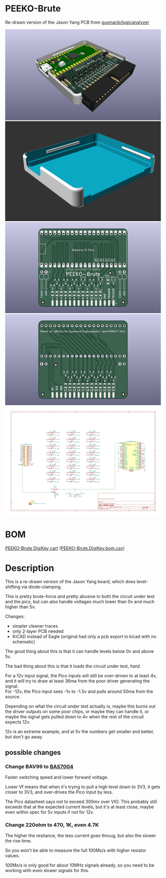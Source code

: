# PEEKO-Brute

Re-drawn version of the Jason Yang PCB from [gusmanb/logicanalyzer](https://github.com/gusmanb/logicanalyzer)

![](PCB/out/PEEKO-Brute.jpg)
![](HOUSING/out/PEEKO-Brute_housing.png)
![](PCB/out/PEEKO-Brute.top.jpg)
![](PCB/out/PEEKO-Brute.bottom.jpg)
![](PCB/out/PEEKO-Brute.svg)

# BOM
[PEEKO-Brute DigiKey cart]()  ([PEEKO-Brute.DigiKey.bom.csv](PEEKO-Brute.DigiKey.bom.csv))

# Description

This is a re-drawn version of the Jason Yang board, which does level-shifting via diode-clamping.

This is pretty brute-force and pretty abusive to both the circuit under test and the pico, but can also handle voltages much lower than 0v and much higher than 5v.

Changes:  
* simpler cleaner traces  
* only 2-layer PCB needed  
* KiCAD instead of Eagle (original had only a pcb export in kicad with no schematic)

The good thing about this is that it can handle levels below 0v and above 5v.

The bad thing about this is that it loads the circuit under test, *hard*.

For a 12v input signal, the Pico inputs will still be over-driven to at least 4v, and it will try to draw at least 36ma from the poor driver generating the signal.  
For -12v, the Pico input sees -1v to -1.5v and pulls around 50ma from the source.

Depending on what the circuit under test actually is, maybe this burns out the driver outputs on some poor chips, or maybe they can handle it, or maybe the signal gets pulled down to 4v when the rest of the circuit expects 12v.

12v is an extreme example, and at 5v the numbers get smaller and better, but don't go away.

## possible changes

### Change BAV99 to [BAS7004](https://www.digikey.com/en/products/detail/infineon-technologies/BAS7004E6327HTSA1/506301)

Faster switching speed and lower forward voltage.

Lower Vf means that when it's trying to pull a high level down to 3V3, it gets closer to 3V3, and over-drives the Pico input by less.

The Pico datasheet says not to exceed 300mv over VIO. This probably still exceeds that at the expected current levels, but it's at least close, maybe even within spec for 5v inputs if not for 12v.

### Change 220ohm to 470, 1K, even 4.7K

The higher the resitance, the less current goes throug, but also the slower the rise time.

So you won't be able to measure the full 100Ms/s with higher resistor values.

100Ms/s is only good for about 10MHz signals already, so you need to be working with even slower signals for this.
